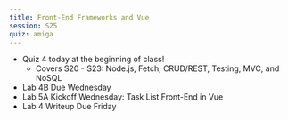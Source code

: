 ```yaml
---
title: Front-End Frameworks and Vue
session: S25
quiz: amiga
---
```


* Quiz 4 today at the beginning of class!
    * Covers S20 - S23: Node.js, Fetch, CRUD/REST, Testing, MVC, and NoSQL
* Lab 4B Due Wednesday
* Lab 5A Kickoff Wednesday: Task List Front-End in Vue
* Lab 4 Writeup Due Friday